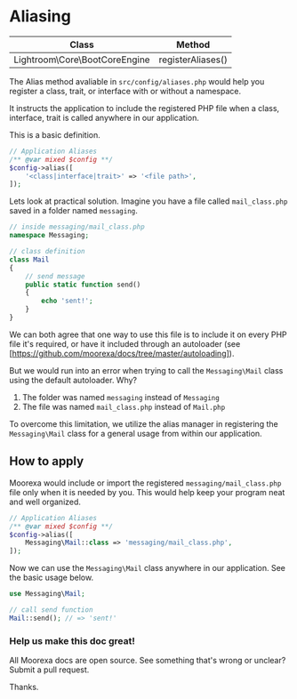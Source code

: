 # Aliasing
Class | Method
------|-------
Lightroom\Core\BootCoreEngine|registerAliases()

The Alias method avaliable in ```src/config/aliases.php``` would help you register a class, trait, or interface with or without a namespace. 

It instructs the application to include the registered PHP file when a class, interface, trait is called anywhere in our application.

This is a basic definition.

```php
// Application Aliases
/** @var mixed $config **/
$config->alias([
    '<class|interface|trait>' => '<file path>',
]);
```

Lets look at practical solution. Imagine you have a file called ```mail_class.php``` saved in a folder named ```messaging```. 

```php
// inside messaging/mail_class.php 
namespace Messaging;

// class definition
class Mail
{
    // send message
    public static function send()
    {
        echo 'sent!';
    }
}
```

We can both agree that one way to use this file is to include it on every PHP file it's required, or have it included through an autoloader (see [https://github.com/moorexa/docs/tree/master/autoloading]).

But we would run into an error when trying to call the ```Messaging\Mail``` class using the default autoloader. Why?
1. The folder was named ```messaging``` instead of ```Messaging```
2. The file was named ```mail_class.php``` instead of ```Mail.php```

To overcome this limitation, we utilize the alias manager in registering the ```Messaging\Mail``` class for a general usage from within our application. 

## How to apply
Moorexa would include or import the registered ```messaging/mail_class.php``` file only when it is needed by you. This would help keep your program neat and well organized.

```php
// Application Aliases
/** @var mixed $config **/
$config->alias([
    Messaging\Mail::class => 'messaging/mail_class.php',
]);
```

Now we can use the ```Messaging\Mail``` class anywhere in our application. See the basic usage below.

```php
use Messaging\Mail;

// call send function
Mail::send(); // => 'sent!'
```

### Help us make this doc great!

All Moorexa docs are open source. See something that's wrong or unclear? Submit a pull request.

Thanks.